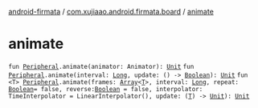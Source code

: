 [android-firmata](../index.md) / [com.xujiaao.android.firmata.board](index.md) / [animate](./animate.md)

# animate

`fun `[`Peripheral`](-peripheral/index.md)`.animate(animator: Animator): `[`Unit`](https://kotlinlang.org/api/latest/jvm/stdlib/kotlin/-unit/index.html)
`fun `[`Peripheral`](-peripheral/index.md)`.animate(interval: `[`Long`](https://kotlinlang.org/api/latest/jvm/stdlib/kotlin/-long/index.html)`, update: () -> `[`Boolean`](https://kotlinlang.org/api/latest/jvm/stdlib/kotlin/-boolean/index.html)`): `[`Unit`](https://kotlinlang.org/api/latest/jvm/stdlib/kotlin/-unit/index.html)
`fun <T> `[`Peripheral`](-peripheral/index.md)`.animate(frames: `[`Array`](https://kotlinlang.org/api/latest/jvm/stdlib/kotlin/-array/index.html)`<`[`T`](animate.md#T)`>, interval: `[`Long`](https://kotlinlang.org/api/latest/jvm/stdlib/kotlin/-long/index.html)`, repeat: `[`Boolean`](https://kotlinlang.org/api/latest/jvm/stdlib/kotlin/-boolean/index.html)` = false, reverse: `[`Boolean`](https://kotlinlang.org/api/latest/jvm/stdlib/kotlin/-boolean/index.html)` = false, interpolator: TimeInterpolator = LinearInterpolator(), update: (`[`T`](animate.md#T)`) -> `[`Unit`](https://kotlinlang.org/api/latest/jvm/stdlib/kotlin/-unit/index.html)`): `[`Unit`](https://kotlinlang.org/api/latest/jvm/stdlib/kotlin/-unit/index.html)